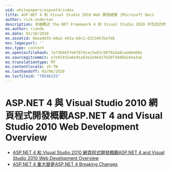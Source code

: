 ```yaml
---
uid: whitepapers/aspnet4/index
title: ASP.NET 4 和 Visual Studio 2010 Web 開發總覽 |Microsoft Docs
author: rick-anderson
description: 本檔概述 the.NET Framework 4 和 Visual Studio 2010 中包含的許多 ASP.NET 新功能。
ms.author: riande
ms.date: 02/10/2010
ms.assetid: 6bea4655-b0a2-442a-b9c1-d323467befd8
msc.legacyurl: ''
msc.type: content
ms.openlocfilehash: 7a73b6657e6f074cac5e63c907924a8cae68e60e
ms.sourcegitcommit: e7e91932a6e91a63e2e46417626f39d6b244a3ab
ms.translationtype: MT
ms.contentlocale: zh-TW
ms.lasthandoff: 03/06/2020
ms.locfileid: "78546225"
---
```

# <a name="aspnet-4-and-visual-studio-2010-web-development-overview"></a><span data-ttu-id="a95f0-103">ASP.NET 4 與 Visual Studio 2010 網頁程式開發概觀</span><span class="sxs-lookup"><span data-stu-id="a95f0-103">ASP.NET 4 and Visual Studio 2010 Web Development Overview</span></span>

- [<span data-ttu-id="a95f0-104">ASP.NET 4 和 Visual Studio 2010 網頁程式開發概觀</span><span class="sxs-lookup"><span data-stu-id="a95f0-104">ASP.NET 4 and Visual Studio 2010 Web Development Overview</span></span>](overview.md)
- [<span data-ttu-id="a95f0-105">ASP.NET 4 重大變更</span><span class="sxs-lookup"><span data-stu-id="a95f0-105">ASP.NET 4 Breaking Changes</span></span>](breaking-changes.md)
